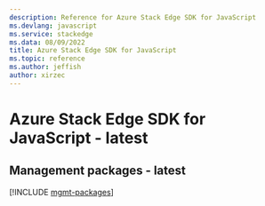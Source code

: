 ```yaml
---
description: Reference for Azure Stack Edge SDK for JavaScript
ms.devlang: javascript
ms.service: stackedge
ms.data: 08/09/2022
title: Azure Stack Edge SDK for JavaScript
ms.topic: reference
ms.author: jeffish
author: xirzec
---
```

# Azure Stack Edge SDK for JavaScript - latest

## Management packages - latest
[!INCLUDE [mgmt-packages](stack-edge-mgmt-index.md)]